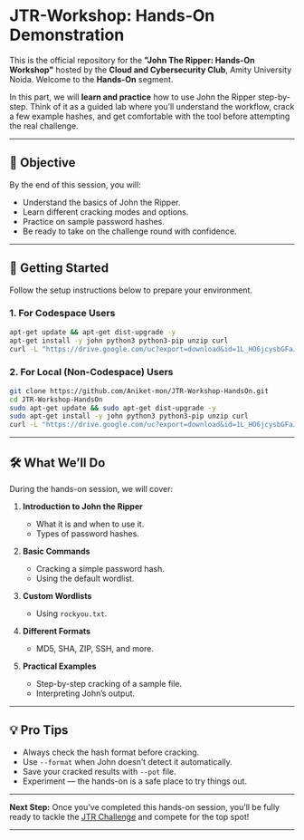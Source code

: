 # JTR-Workshop: Hands-On Demonstration


This is the official repository for the **"John The Ripper: Hands-On Workshop"** hosted by the **Cloud and Cybersecurity Club**, Amity University Noida. Welcome to the **Hands-On** segment.

In this part, we will **learn and practice** how to use John the Ripper step-by-step. Think of it as a guided lab where you’ll understand the workflow, crack a few example hashes, and get comfortable with the tool before attempting the real challenge.

---

## 🎯 Objective

By the end of this session, you will:

* Understand the basics of John the Ripper.
* Learn different cracking modes and options.
* Practice on sample password hashes.
* Be ready to take on the challenge round with confidence.

---

## 🚀 Getting Started

Follow the setup instructions below to prepare your environment.

### **1. For Codespace Users**

```bash
apt-get update && apt-get dist-upgrade -y
apt-get install -y john python3 python3-pip unzip curl
curl -L "https://drive.google.com/uc?export=download&id=1L_HO6jcysbGFaJP-QwV5Ao2lkymq4ssY" -o rockyou.txt
```

### **2. For Local (Non-Codespace) Users**

```bash
git clone https://github.com/Aniket-mon/JTR-Workshop-HandsOn.git
cd JTR-Workshop-HandsOn
sudo apt-get update && sudo apt-get dist-upgrade -y
sudo apt-get install -y john python3 python3-pip unzip curl
curl -L "https://drive.google.com/uc?export=download&id=1L_HO6jcysbGFaJP-QwV5Ao2lkymq4ssY" -o rockyou.txt
```

---

## 🛠 What We’ll Do

During the hands-on session, we will cover:

1. **Introduction to John the Ripper**

   * What it is and when to use it.
   * Types of password hashes.

2. **Basic Commands**

   * Cracking a simple password hash.
   * Using the default wordlist.

3. **Custom Wordlists**

   * Using `rockyou.txt`.

4. **Different Formats**

   * MD5, SHA, ZIP, SSH, and more.

5. **Practical Examples**

   * Step-by-step cracking of a sample file.
   * Interpreting John’s output.

---


## 💡 Pro Tips

* Always check the hash format before cracking.
* Use `--format` when John doesn’t detect it automatically.
* Save your cracked results with `--pot` file.
* Experiment — the hands-on is a safe place to try things out.

---

**Next Step:**
Once you’ve completed this hands-on session, you’ll be fully ready to tackle the [JTR Challenge](https://github.com/Aniket-mon/JTR-Workshop) and compete for the top spot!

---
